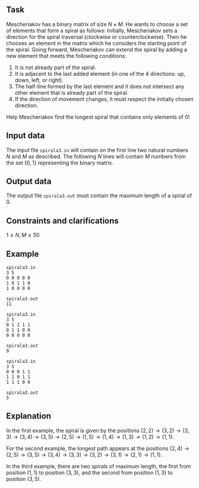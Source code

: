 ## Task

Mescheriakov has a binary matrix of size $N \times M$. He wants to choose a set of elements that form a spiral as follows: Initially, Mescheriakov sets a direction for the spiral traversal (clockwise or counterclockwise). Then he chooses an element in the matrix which he considers the starting point of the spiral. Going forward, Mescheriakov can extend the spiral by adding a new element that meets the following conditions: 
1. It is not already part of the spiral.
2. It is adjacent to the last added element (in one of the 4 directions: up, down, left, or right).
3. The half-line formed by the last element and it does not intersect any other element that is already part of the spiral.
4. If the direction of movement changes, it must respect the initially chosen direction.

Help Mescheriakov find the longest spiral that contains only elements of $0$!

## Input data

The input file `spirala3.in` will contain on the first line two natural numbers $N$ and $M$ as described. The following $N$ lines will contain $M$ numbers from the set $\{0, 1\}$ representing the binary matrix.

## Output data

The output file `spirala3.out` must contain the maximum length of a spiral of $0$.

## Constraints and clarifications

$1 \leq N, M \leq 50$

## Example

```
spirala3.in
3 5
0 0 0 0 0
1 0 1 1 0
1 0 0 0 0
```

```
spirala3.out
11
```

```
spirala3.in
3 5
0 1 1 1 1
0 1 1 0 0
0 0 0 0 0
```

```
spirala3.out
9
```

```
spirala3.in
3 5
0 0 0 1 1
1 1 0 1 1
1 1 1 0 0
```

```
spirala3.out
5
```

## Explanation

In the first example, the spiral is given by the positions $(2,2) \rightarrow (3,2) \rightarrow (3,3) \rightarrow (3,4) \rightarrow (3,5) \rightarrow (2,5) \rightarrow (1,5) \rightarrow (1,4) \rightarrow (1,3) \rightarrow (1,2) \rightarrow (1,1)$.

For the second example, the longest path appears at the positions $(2,4) \rightarrow (2,5) \rightarrow (3,5) \rightarrow (3,4) \rightarrow (3,3) \rightarrow (3,2) \rightarrow (3,1) \rightarrow (2,1) \rightarrow (1,1)$.

In the third example, there are two spirals of maximum length, the first from position $(1,1)$ to position $(3,3)$, and the second from position $(1,3)$ to position $(3,5)$.